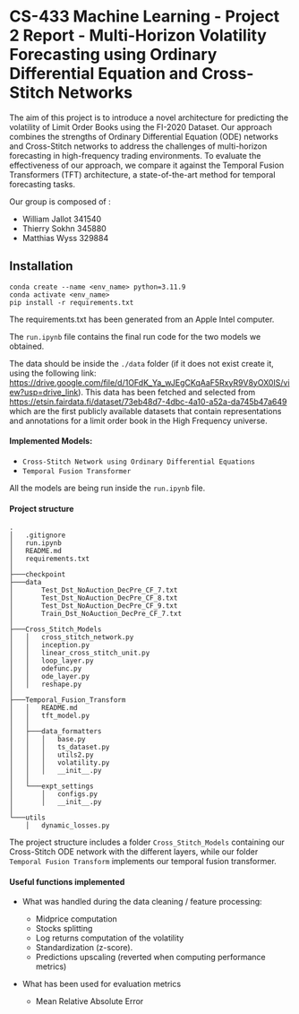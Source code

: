 # CS-433 Machine Learning - Project 2 Report - Multi-Horizon Volatility Forecasting using Ordinary Differential Equation and Cross-Stitch Networks

The aim of this project is to introduce a novel architecture for predicting the volatility of Limit Order Books using the FI-2020 Dataset. Our approach combines the strengths of Ordinary Differential Equation (ODE) networks and Cross-Stitch networks to address the challenges of multi-horizon forecasting in high-frequency trading environments. To evaluate the effectiveness of our approach, we compare it against the Temporal Fusion Transformers (TFT) architecture, a state-of-the-art method for temporal forecasting tasks.

Our group is composed of : 
- William Jallot 341540
- Thierry Sokhn 345880
- Matthias Wyss 329884

## Installation
```
conda create --name <env_name> python=3.11.9
conda activate <env_name>
pip install -r requirements.txt
```
The requirements.txt has been generated from an Apple Intel computer.

The `run.ipynb` file contains the final run code for the two models we obtained.

The data should be inside the `./data` folder (if it does not exist create it, using the following link: https://drive.google.com/file/d/1OFdK_Ya_wJEgCKqAaF5RxyR9V8yOX0IS/view?usp=drive_link). This data has been fetched and selected from https://etsin.fairdata.fi/dataset/73eb48d7-4dbc-4a10-a52a-da745b47a649 which are the first publicly available datasets that contain representations and annotations for a limit order book in the High Frequency universe. 

#### Implemented Models:
- `Cross-Stitch Network using Ordinary Differential Equations`
- `Temporal Fusion Transformer`

All the models are being run inside the `run.ipynb` file.

#### Project structure

```
.
│   .gitignore
│   run.ipynb
│   README.md
│   requirements.txt
│
├───checkpoint
├───data
│       Test_Dst_NoAuction_DecPre_CF_7.txt
│       Test_Dst_NoAuction_DecPre_CF_8.txt
│       Test_Dst_NoAuction_DecPre_CF_9.txt
│       Train_Dst_NoAuction_DecPre_CF_7.txt
│
├───Cross_Stitch_Models
│   │   cross_stitch_network.py
│   │   inception.py
│   │   linear_cross_stitch_unit.py
│   │   loop_layer.py
│   │   odefunc.py
│   │   ode_layer.py
│   │   reshape.py
│
├───Temporal_Fusion_Transform
│   │   README.md
│   │   tft_model.py
│   │
│   ├───data_formatters
│   │   │   base.py
│   │   │   ts_dataset.py
│   │   │   utils2.py
│   │   │   volatility.py
│   │   │   __init__.py
│   │
│   └───expt_settings
│       │   configs.py
│       │   __init__.py
│
└───utils
    │   dynamic_losses.py
```

The project structure includes a folder `Cross_Stitch_Models` containing our Cross-Stitch ODE network with the different layers, while our folder `Temporal Fusion Transform` implements our temporal fusion transformer.


#### Useful functions implemented
- What was handled during the data cleaning / feature processing:
  - Midprice computation
  - Stocks splitting 
  - Log returns computation of the volatility
  - Standardization (z-score).
  - Predictions upscaling (reverted when computing performance metrics)

- What has been used for evaluation metrics
  -  Mean Relative Absolute Error